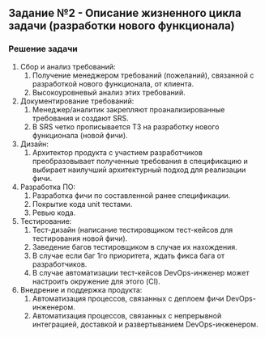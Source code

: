 ## Задание №2 - Описание жизненного цикла задачи (разработки нового функционала)

### Решение задачи

1. Сбор и анализ требований:
    1. Получение менеджером требований (пожеланий), связанной с разработкой нового функционала, от клиента.
    2. Высокоуровневый анализ этих требований.
2. Документирование требований:
    1. Менеджер/аналитик закрепляют проанализированные требования и создают SRS.
    2. В SRS четко прописывается ТЗ на разработку нового функционала (новой фичи).
3. Дизайн:
    1. Архитектор продукта с участием разработчиков преобразовывает полученные требования в спецификацию и выбирает
       наилучший архитектурный подход для реализации фичи.
4. Разработка ПО:
    1. Разработка фичи по составленной ранее спецификации.
    2. Покрытие кода unit тестами.
    3. Ревью кода.
5. Тестирование:
    1. Тест-дизайн (написание тестировщиком тест-кейсов для тестирования новой фичи).
    2. Заведение багов тестировщиком в случае их нахождения.
    3. В случае если баг 1го приоритета, ждать фикса бага от разработчиков. 
    4. В случае автоматизации тест-кейсов DevOps-инженер может настроить окружение для этого (CI).
6. Внедрение и поддержка продукта:
   1. Автоматизация процессов, связанных с деплоем фичи DevOps-инженером.
   2. Автоматизация процессов, связанных с непрерывной интеграцией, доставкой и развертыванием DevOps-инженером.
